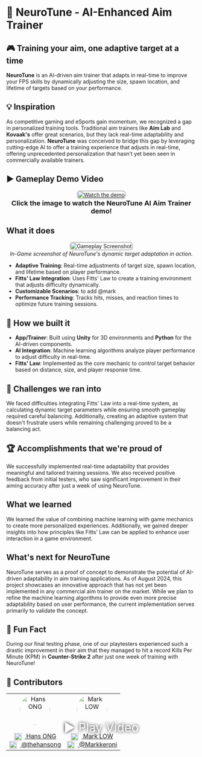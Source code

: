 # 🎯 NeuroTune - AI-Enhanced Aim Trainer

## 🎮 Training your aim, one adaptive target at a time  
**NeuroTune** is an AI-driven aim trainer that adapts in real-time to improve your FPS skills by dynamically adjusting the size, spawn location, and lifetime of targets based on your performance.

## 💡 Inspiration  
As competitive gaming and eSports gain momentum, we recognized a gap in personalized training tools. Traditional aim trainers like **Aim Lab** and **Kovaak's** offer great scenarios, but they lack real-time adaptability and personalization. **NeuroTune** was conceived to bridge this gap by leveraging cutting-edge AI to offer a training experience that adjusts in real-time, offering unprecedented personalization that hasn't yet been seen in commercially available trainers.


## ▶️ Gameplay Demo Video 

<p align="center">
  <a href="https://youtu.be/LgvffxYfYks">
    <img src="https://img.youtube.com/vi/LgvffxYfYks/maxresdefault.jpg" alt="Watch the demo" style="border: 3px solid #ccc; border-radius: 8px; position: relative;">
    <span style="position: absolute; top: 50%; left: 50%; transform: translate(-50%, -50%); font-size: 32px; color: white; text-shadow: 0 0 8px #000;">▶ Play Video</span>
  </a>
  <br>
  <strong style="font-size: 18px;">Click the image to watch the NeuroTune AI Aim Trainer demo!</strong>
</p>


## What it does
<p align="center">
  <img src="https://i.imgur.com/n5pMEFw.jpeg" alt="Gameplay Screenshot" style="border: 3px solid #ccc; border-radius: 8px;">
  <br>
  <em>In-Game screenshot of NeuroTune's dynamic target adaptation in action.</em>
</p>

- **Adaptive Training**: Real-time adjustments of target size, spawn location, and lifetime based on player performance.
- **Fitts' Law Integration**: Uses Fitts' Law to create a training environment that adjusts difficulty dynamically.
- **Customizable Scenarios**: to add @mark
- **Performance Tracking**: Tracks hits, misses, and reaction times to optimize future training sessions.

## 🔧 How we built it  
- **App/Trainer**: Built using **Unity** for 3D environments and **Python** for the AI-driven components.  
- **AI Integration**: Machine learning algorithms analyze player performance to adjust difficulty in real-time.  
- **Fitts' Law**: Implemented as the core mechanic to control target behavior based on distance, size, and player response time.

## 🚧 Challenges we ran into  
We faced difficulties integrating Fitts' Law into a real-time system, as calculating dynamic target parameters while ensuring smooth gameplay required careful balancing. Additionally, creating an adaptive system that doesn't frustrate users while remaining challenging proved to be a balancing act.

## 🏆 Accomplishments that we're proud of  
We successfully implemented real-time adaptability that provides meaningful and tailored training sessions. We also received positive feedback from initial testers, who saw significant improvement in their aiming accuracy after just a week of using NeuroTune.

## What we learned  
We learned the value of combining machine learning with game mechanics to create more personalized experiences. Additionally, we gained deeper insights into how principles like Fitts' Law can be applied to enhance user interaction in a game environment.

## What's next for NeuroTune  
NeuroTune serves as a proof of concept to demonstrate the potential of AI-driven adaptability in aim training applications. As of August 2024, this project showcases an innovative approach that has not yet been implemented in any commercial aim trainer on the market. While we plan to refine the machine learning algorithms to provide even more precise adaptability based on user performance, the current implementation serves primarily to validate the concept.

## 🌟 Fun Fact  
During our final testing phase, one of our playtesters experienced such a drastic improvement in their aim that they managed to hit a record Kills Per Minute (KPM) in **Counter-Strike 2** after just one week of training with NeuroTune!

## 👥 Contributors

<table style="width: 100%; border-collapse: collapse;">
  <tr>
    <td align="center">
      <a href="https://github.com/thehansong">
        <img src="https://github.com/thehansong.png?size=512" alt="Hans ONG" style="border-radius: 50%; width: 80px; height: 80px; display: block; margin: auto;"/>
        <br>
        <a href="https://www.linkedin.com/in/thehansong/" target="_blank">
          <img src="https://upload.wikimedia.org/wikipedia/commons/e/e9/Linkedin_icon.svg" alt="LinkedIn" style="width: 20px; height: 20px; vertical-align: middle; margin-right: 8px;"/> Hans ONG
        </a>
        <br>
        <a href="https://github.com/thehansong">
          <img src="https://i.imgur.com/41imVSS.png" alt="GitHub" style="width: 20px; height: 20px; vertical-align: middle; margin-right: 8px;"/> @thehansong
        </a>
      </a>
    </td>
    <td align="center">
      <a href="https://github.com/Markkeroni">
        <img src="https://github.com/Markkeroni.png?size=512" alt="Mark LOW" style="border-radius: 50%; width: 80px; height: 80px; display: block; margin: auto;"/>
        <br>
        <a href="https://www.linkedin.com/in/mark-low-b67054148/" target="_blank">
          <img src="https://upload.wikimedia.org/wikipedia/commons/e/e9/Linkedin_icon.svg" alt="LinkedIn" style="width: 20px; height: 20px; vertical-align: middle; margin-right: 8px;"/> Mark LOW
        </a>
        <br>
        <a href="https://github.com/Markkeroni">
          <img src="https://i.imgur.com/41imVSS.png" alt="GitHub" style="width: 20px; height: 20px; vertical-align: middle; margin-right: 8px;"/> @Markkeroni
        </a>
      </a>
    </td>
  </tr>
</table>
